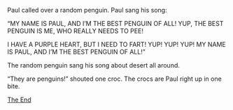 Paul called over a random penguin. Paul sang his song: 

“MY NAME IS PAUL, AND I’M THE BEST PENGUIN OF ALL! YUP, THE BEST PENGUIN IS ME, WHO REALLY NEEDS TO PEE! 

I HAVE A PURPLE HEART, BUT I NEED TO FART! YUP! YUP! YUP! MY NAME IS PAUL, AND I’M THE BEST PENGUIN OF ALL!”

The random penguin sang his song about desert all around.

“They are penguins!” shouted one croc. The crocs are Paul right up in one bite.

[The End](TheEnd.md)
